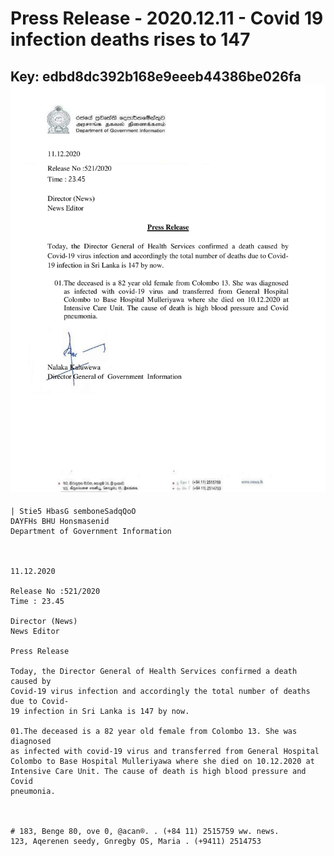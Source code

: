 # Press Release - 2020.12.11 - Covid 19 infection deaths rises to 147 
Key: edbd8dc392b168e9eeeb44386be026fa 
![img](img/edbd8dc392b168e9eeeb44386be026fa.jpg)
---
```
| Stie5 HbasG semboneSadqQoO
DAYFHs BHU Honsmasenid
Department of Government Information

 

11.12.2020

Release No :521/2020
Time : 23.45

Director (News)
News Editor

Press Release

Today, the Director General of Health Services confirmed a death caused by
Covid-19 virus infection and accordingly the total number of deaths due to Covid-
19 infection in Sri Lanka is 147 by now.

01.The deceased is a 82 year old female from Colombo 13. She was diagnosed
as infected with covid-19 virus and transferred from General Hospital
Colombo to Base Hospital Mulleriyawa where she died on 10.12.2020 at
Intensive Care Unit. The cause of death is high blood pressure and Covid
pneumonia.

 

# 183, Benge 80, ove 0, @acan®. . (+84 11) 2515759 ww. news.
123, Aqerenen seedy, Gnregby OS, Maria . (+9411) 2514753

```
